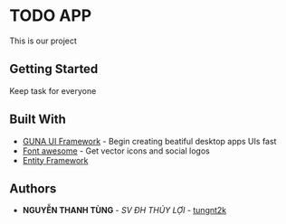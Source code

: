 # TODO APP

This is our project

## Getting Started

Keep task for everyone

## Built With

* [GUNA UI Framework](https://gunaframework.com/) - Begin creating beatiful desktop apps UIs fast
* [Font awesome](https://fontawesome.com/) - Get vector icons and social logos 
* [Entity Framework](https://docs.microsoft.com/en-us/ef/)

## Authors

* **NGUYỄN THANH TÙNG** - *SV ĐH THỦY LỢI* - [tungnt2k](https://github.com/tungnt2k)





